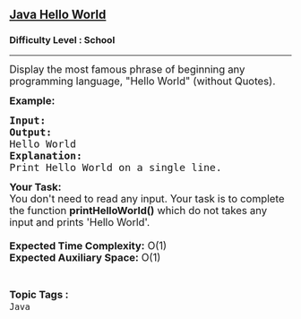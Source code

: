 <h2><a href="https://practice.geeksforgeeks.org/problems/java-hello-world4004/1?page=3&difficulty[]=-2&difficulty[]=-1&status[]=unsolved&sortBy=submissions">Java Hello World</a></h2><h3>Difficulty Level : School</h3><hr><div class="problems_problem_content__Xm_eO"><p><span style="font-size:18px">Display the most famous phrase of beginning any programming language, "Hello World" (without Quotes).</span></p>

<p><span style="font-size:18px"><strong>Example:</strong></span></p>

<pre><span style="font-size:18px"><strong>Input:
Output:
</strong>Hello World </span>
<span style="font-size:18px"><strong>Explanation:
</strong>Print Hello World on a single line.</span></pre>

<p><span style="font-size:18px"><strong>Your Task:&nbsp;&nbsp;</strong><br>
You don't need to read any input. Your task is to complete the function <strong>printHelloWorld()</strong>&nbsp;which do not takes any input and prints 'Hello World'.<br>
<br>
<strong>Expected Time Complexity:</strong> O(1)<br>
<strong>Expected Auxiliary Space:</strong> O(1)</span></p>
</div><br><p><span style=font-size:18px><strong>Topic Tags : </strong><br><code>Java</code>&nbsp;